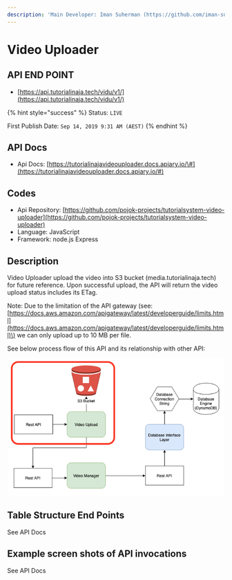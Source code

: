 ```yaml
---
description: 'Main Developer: Iman Suherman (https://github.com/iman-suherman)'
---
```


# Video Uploader

## API END POINT

* [https://api.tutorialinaja.tech/vidu/v1/](https://api.tutorialinaja.tech/vidu/v1/)

{% hint style="success" %}
Status: `LIVE`

First Publish Date: `Sep 14, 2019 9:31 AM (AEST)`
{% endhint %}

## API Docs

* Api Docs: [https://tutorialinajavideouploader.docs.apiary.io/\#](https://tutorialinajavideouploader.docs.apiary.io/#)

## Codes

* Api Repository: [https://github.com/pojok-projects/tutorialsystem-video-uploader](https://github.com/pojok-projects/tutorialsystem-video-uploader)
* Language: JavaScript
* Framework: node.js Express 

## Description

Video Uploader upload the video into S3 bucket \(media.tutorialinaja.tech\) for future reference. Upon successful upload, the API will return the video upload status includes its ETag.

Note: Due to the limitation of the API gateway \(see: [https://docs.aws.amazon.com/apigateway/latest/developerguide/limits.html](https://docs.aws.amazon.com/apigateway/latest/developerguide/limits.html)\) we can only upload up to 10 MB per file.  

See below process flow of this API and its relationship with other API:

![Video Upload Relationship with other APIs](../.gitbook/assets/image%20%281%29.png)

## Table Structure End Points

See API Docs

## Example screen shots of API invocations

See API Docs

